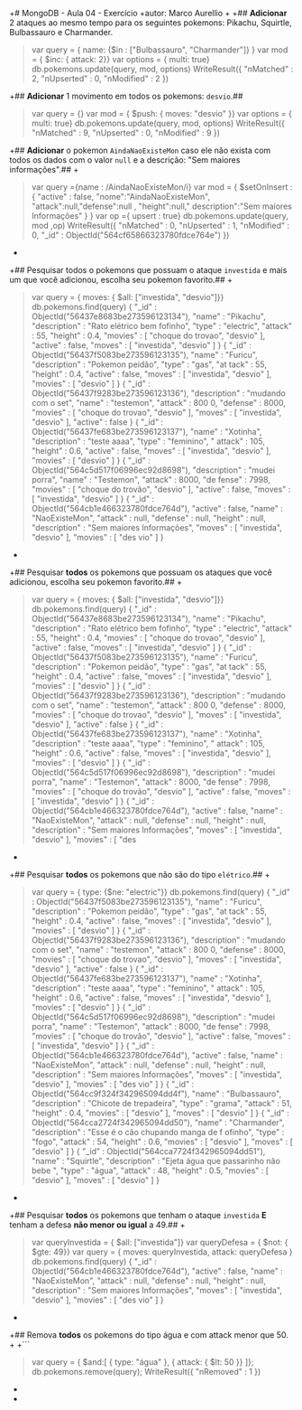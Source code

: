 +# MongoDB - Aula 04 - Exercício
+autor: Marco Aurellio
+
+## **Adicionar** 2 ataques ao mesmo tempo para os seguintes pokemons: Pikachu, Squirtle, Bulbassauro e Charmander.


> var query = { name: {$in : ["Bulbassauro", "Charmander"]} }
> var mod = { $inc: { attack: 2}}
> var options = { multi: true}
> db.pokemons.update(query, mod, options)
WriteResult({ "nMatched" : 2, "nUpserted" : 0, "nModified" : 2 })



+## **Adicionar** 1 movimento em todos os pokemons: `desvio`.##

> var query = {}
> var mod = { $push: { moves: "desvio" }}
> var options = { multi: true}
> db.pokemons.update(query, mod, options)
WriteResult({ "nMatched" : 9, "nUpserted" : 0, "nModified" : 9 })
>


+## **Adicionar** o pokemon `AindaNaoExisteMon` caso ele não exista com todos os dados com o valor `null` e a descrição: "Sem maiores informações".##
+
> var query ={name : /AindaNaoExisteMon/i}
> var mod = {
		$setOnInsert : {
						"active" : false,
						"nome":"AindaNaoExisteMon",
						"attack":null,"defense":null ,
						"height":null,"
						description":"Sem maiores Informações" 
					   }
			}
> var op ={ upsert : true}
> db.pokemons.update(query, mod ,op)
WriteResult({
        "nMatched" : 0,
        "nUpserted" : 1,
        "nModified" : 0,
        "_id" : ObjectId("564cf65866323780fdce764e")
})
>



+

+## Pesquisar todos o pokemons que possuam o ataque `investida` e mais um que você adicionou, escolha seu pokemon favorito.##
+

> var query = { moves: { $all:  ["investida", "desvio"]}}
> db.pokemons.find(query)
{ "_id" : ObjectId("56437e8683be273596123134"), "name" : "Pikachu", "description" : "Rato elétrico bem fofinho", "type"
: "electric", "attack" : 55, "height" : 0.4, "movies" : [ "choque do trovao", "desvio" ], "active" : false, "moves" : [
"investida", "desvio" ] }
{ "_id" : ObjectId("56437f5083be273596123135"), "name" : "Furicu", "description" : "Pokemon peidão", "type" : "gas", "at
tack" : 55, "height" : 0.4, "active" : false, "moves" : [ "investida", "desvio" ], "movies" : [ "desvio" ] }
{ "_id" : ObjectId("56437f9283be273596123136"), "description" : "mudando com o set", "name" : "testemon", "attack" : 800
0, "defense" : 8000, "movies" : [ "choque do trovao", "desvio" ], "moves" : [ "investida", "desvio" ], "active" : false
}
{ "_id" : ObjectId("56437fe683be273596123137"), "name" : "Xotinha", "description" : "teste aaaa", "type" : "feminino", "
attack" : 105, "height" : 0.6, "active" : false, "moves" : [ "investida", "desvio" ], "movies" : [ "desvio" ] }
{ "_id" : ObjectId("564c5d517f06996ec92d8698"), "description" : "mudei porra", "name" : "Testemon", "attack" : 8000, "de
fense" : 7998, "movies" : [ "choque do trovão", "desvio" ], "active" : false, "moves" : [ "investida", "desvio" ] }
{ "_id" : ObjectId("564cb1e466323780fdce764d"), "active" : false, "name" : "NaoExisteMon", "attack" : null, "defense" :
null, "height" : null, "description" : "Sem maiores Informações", "moves" : [ "investida", "desvio" ], "movies" : [ "des
vio" ] }
>
+
+## Pesquisar **todos** os pokemons que possuam os ataques que você adicionou, escolha seu pokemon favorito.##
+
> var query = { moves: { $all: ["investida", "desvio"]}}
> db.pokemons.find(query)
{ "_id" : ObjectId("56437e8683be273596123134"), "name" : "Pikachu", "description" : "Rato elétrico bem fofinho", "type"
: "electric", "attack" : 55, "height" : 0.4, "movies" : [ "choque do trovao", "desvio" ], "active" : false, "moves" : [
"investida", "desvio" ] }
{ "_id" : ObjectId("56437f5083be273596123135"), "name" : "Furicu", "description" : "Pokemon peidão", "type" : "gas", "at
tack" : 55, "height" : 0.4, "active" : false, "moves" : [ "investida", "desvio" ], "movies" : [ "desvio" ] }
{ "_id" : ObjectId("56437f9283be273596123136"), "description" : "mudando com o set", "name" : "testemon", "attack" : 800
0, "defense" : 8000, "movies" : [ "choque do trovao", "desvio" ], "moves" : [ "investida", "desvio" ], "active" : false
}
{ "_id" : ObjectId("56437fe683be273596123137"), "name" : "Xotinha", "description" : "teste aaaa", "type" : "feminino", "
attack" : 105, "height" : 0.6, "active" : false, "moves" : [ "investida", "desvio" ], "movies" : [ "desvio" ] }
{ "_id" : ObjectId("564c5d517f06996ec92d8698"), "description" : "mudei porra", "name" : "Testemon", "attack" : 8000, "de
fense" : 7998, "movies" : [ "choque do trovão", "desvio" ], "active" : false, "moves" : [ "investida", "desvio" ] }
{ "_id" : ObjectId("564cb1e466323780fdce764d"), "active" : false, "name" : "NaoExisteMon", "attack" : null, "defense" :
null, "height" : null, "description" : "Sem maiores Informações", "moves" : [ "investida", "desvio" ], "movies" : [ "des
+
+## Pesquisar **todos** os pokemons que não são do tipo `elétrico`.##
+
> var query = { type: {$ne: "electric"}}
> db.pokemons.find(query)
{ "_id" : ObjectId("56437f5083be273596123135"), "name" : "Furicu", "description" : "Pokemon peidão", "type" : "gas", "at
tack" : 55, "height" : 0.4, "active" : false, "moves" : [ "investida", "desvio" ], "movies" : [ "desvio" ] }
{ "_id" : ObjectId("56437f9283be273596123136"), "description" : "mudando com o set", "name" : "testemon", "attack" : 800
0, "defense" : 8000, "movies" : [ "choque do trovao", "desvio" ], "moves" : [ "investida", "desvio" ], "active" : false
}
{ "_id" : ObjectId("56437fe683be273596123137"), "name" : "Xotinha", "description" : "teste aaaa", "type" : "feminino", "
attack" : 105, "height" : 0.6, "active" : false, "moves" : [ "investida", "desvio" ], "movies" : [ "desvio" ] }
{ "_id" : ObjectId("564c5d517f06996ec92d8698"), "description" : "mudei porra", "name" : "Testemon", "attack" : 8000, "de
fense" : 7998, "movies" : [ "choque do trovão", "desvio" ], "active" : false, "moves" : [ "investida", "desvio" ] }
{ "_id" : ObjectId("564cb1e466323780fdce764d"), "active" : false, "name" : "NaoExisteMon", "attack" : null, "defense" :
null, "height" : null, "description" : "Sem maiores Informações", "moves" : [ "investida", "desvio" ], "movies" : [ "des
vio" ] }
{ "_id" : ObjectId("564cc9f324f342965094dd4f"), "name" : "Bulbassauro", "description" : "Chicote de trepadeira", "type"
: "grama", "attack" : 51, "height" : 0.4, "movies" : [ "desvio" ], "moves" : [ "desvio" ] }
{ "_id" : ObjectId("564cca2724f342965094dd50"), "name" : "Charmander", "description" : "Esse é o cão chupando manga de f
ofinho", "type" : "fogo", "attack" : 54, "height" : 0.6, "movies" : [ "desvio" ], "moves" : [ "desvio" ] }
{ "_id" : ObjectId("564cca7724f342965094dd51"), "name" : "Squirtle", "description" : "Ejeta água que passarinho não bebe
", "type" : "água", "attack" : 48, "height" : 0.5, "movies" : [ "desvio" ], "moves" : [ "desvio" ] }
>



+
+## Pesquisar **todos** os pokemons que tenham o ataque `investida` **E** tenham a defesa **não menor ou igual** a 49.##
+
> var queryInvestida = { $all: ["investida"]}
> var queryDefesa = { $not: { $gte: 49}}
> var query = { moves: queryInvestida, attack: queryDefesa }
> db.pokemons.find(query)
{ "_id" : ObjectId("564cb1e466323780fdce764d"), "active" : false, "name" : "NaoExisteMon", "attack" : null, "defense" :
null, "height" : null, "description" : "Sem maiores Informações", "moves" : [ "investida", "desvio" ], "movies" : [ "des
vio" ] }
>

+
+## Remova **todos** os pokemons do tipo água e com attack menor que 50.
+
+```
> var query = { $and:[ { type: "água" }, { attack: { $lt: 50 }} ]};
> db.pokemons.remove(query);
WriteResult({ "nRemoved" : 1 })
>


+
+